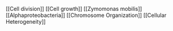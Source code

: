[[Cell division]]
[[Cell growth]]
[[Zymomonas mobilis]]
[[Alphaproteobacteria]]
[[Chromosome Organization]]
[[Cellular Heterogeneity]]
